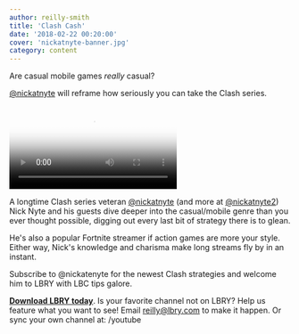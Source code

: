 ```yaml
---
author: reilly-smith
title: 'Clash Cash'
date: '2018-02-22 00:20:00'
cover: 'nickatnyte-banner.jpg'
category: content
---
```


Are casual mobile games *really* casual?

[@nickatnyte](https://open.lbry.com/%40nickatnyte) will reframe how seriously you can take the Clash series.

<video controls poster="https://berk.ninja/thumbnails/TW-sWnxiHrs" src="https://spee.ch/37763ba30c3714491816fec88ff208c3fc42ea00/boosted-troops-loot-clash-of-clans.mp4"/></video>

A longtime Clash series veteran [@nickatnyte](https://open.lbry.com/%40nickatnyte) (and more at [@nickatnyte2](https://open.lbry.com/%40nickatnyte2)) Nick Nyte and his guests dive deeper into the casual/mobile genre than you ever thought possible, digging out every last bit of strategy there is to glean.

He's also a popular Fortnite streamer if action games are more your style. Either way, Nick's knowledge and charisma make long streams fly by in an instant.

Subscribe to @nickatenyte for the newest Clash strategies and welcome him to LBRY with LBC tips galore.

[**Download LBRY today**](/get). Is your favorite channel not on LBRY? Help us feature what you want to see! Email [reilly@lbry.com](mailto:reilly@lbry.com) to make it happen. Or sync your own channel at: /youtube

